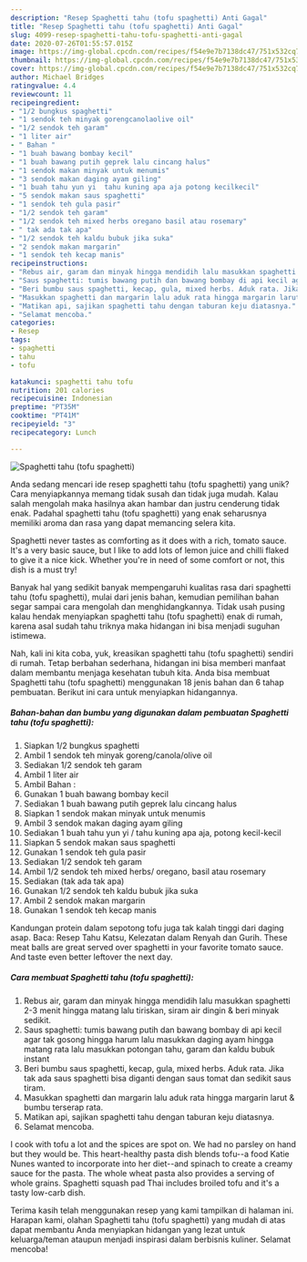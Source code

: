 ```yaml
---
description: "Resep Spaghetti tahu (tofu spaghetti) Anti Gagal"
title: "Resep Spaghetti tahu (tofu spaghetti) Anti Gagal"
slug: 4099-resep-spaghetti-tahu-tofu-spaghetti-anti-gagal
date: 2020-07-26T01:55:57.015Z
image: https://img-global.cpcdn.com/recipes/f54e9e7b7138dc47/751x532cq70/spaghetti-tahu-tofu-spaghetti-foto-resep-utama.jpg
thumbnail: https://img-global.cpcdn.com/recipes/f54e9e7b7138dc47/751x532cq70/spaghetti-tahu-tofu-spaghetti-foto-resep-utama.jpg
cover: https://img-global.cpcdn.com/recipes/f54e9e7b7138dc47/751x532cq70/spaghetti-tahu-tofu-spaghetti-foto-resep-utama.jpg
author: Michael Bridges
ratingvalue: 4.4
reviewcount: 11
recipeingredient:
- "1/2 bungkus spaghetti"
- "1 sendok teh minyak gorengcanolaolive oil"
- "1/2 sendok teh garam"
- "1 liter air"
- " Bahan "
- "1 buah bawang bombay kecil"
- "1 buah bawang putih geprek lalu cincang halus"
- "1 sendok makan minyak untuk menumis"
- "3 sendok makan daging ayam giling"
- "1 buah tahu yun yi  tahu kuning apa aja potong kecilkecil"
- "5 sendok makan saus spaghetti"
- "1 sendok teh gula pasir"
- "1/2 sendok teh garam"
- "1/2 sendok teh mixed herbs oregano basil atau rosemary"
- " tak ada tak apa"
- "1/2 sendok teh kaldu bubuk jika suka"
- "2 sendok makan margarin"
- "1 sendok teh kecap manis"
recipeinstructions:
- "Rebus air, garam dan minyak hingga mendidih lalu masukkan spaghetti 2-3 menit hingga matang lalu tiriskan, siram air dingin &amp; beri minyak sedikit."
- "Saus spaghetti: tumis bawang putih dan bawang bombay di api kecil agar tak gosong hingga harum lalu masukkan daging ayam hingga matang rata lalu masukkan potongan tahu, garam dan kaldu bubuk instant"
- "Beri bumbu saus spaghetti, kecap, gula, mixed herbs. Aduk rata. Jika tak ada saus spaghetti bisa diganti dengan saus tomat dan sedikit saus tiram."
- "Masukkan spaghetti dan margarin lalu aduk rata hingga margarin larut &amp; bumbu terserap rata."
- "Matikan api, sajikan spaghetti tahu dengan taburan keju diatasnya."
- "Selamat mencoba."
categories:
- Resep
tags:
- spaghetti
- tahu
- tofu

katakunci: spaghetti tahu tofu 
nutrition: 201 calories
recipecuisine: Indonesian
preptime: "PT35M"
cooktime: "PT41M"
recipeyield: "3"
recipecategory: Lunch

---
```



![Spaghetti tahu (tofu spaghetti)](https://img-global.cpcdn.com/recipes/f54e9e7b7138dc47/751x532cq70/spaghetti-tahu-tofu-spaghetti-foto-resep-utama.jpg)

Anda sedang mencari ide resep spaghetti tahu (tofu spaghetti) yang unik? Cara menyiapkannya memang tidak susah dan tidak juga mudah. Kalau salah mengolah maka hasilnya akan hambar dan justru cenderung tidak enak. Padahal spaghetti tahu (tofu spaghetti) yang enak seharusnya memiliki aroma dan rasa yang dapat memancing selera kita.

Spaghetti never tastes as comforting as it does with a rich, tomato sauce. It&#39;s a very basic sauce, but I like to add lots of lemon juice and chilli flaked to give it a nice kick. Whether you&#39;re in need of some comfort or not, this dish is a must try!

Banyak hal yang sedikit banyak mempengaruhi kualitas rasa dari spaghetti tahu (tofu spaghetti), mulai dari jenis bahan, kemudian pemilihan bahan segar sampai cara mengolah dan menghidangkannya. Tidak usah pusing kalau hendak menyiapkan spaghetti tahu (tofu spaghetti) enak di rumah, karena asal sudah tahu triknya maka hidangan ini bisa menjadi suguhan istimewa.


Nah, kali ini kita coba, yuk, kreasikan spaghetti tahu (tofu spaghetti) sendiri di rumah. Tetap berbahan sederhana, hidangan ini bisa memberi manfaat dalam membantu menjaga kesehatan tubuh kita. Anda bisa membuat Spaghetti tahu (tofu spaghetti) menggunakan 18 jenis bahan dan 6 tahap pembuatan. Berikut ini cara untuk menyiapkan hidangannya.

<!--inarticleads1-->

##### Bahan-bahan dan bumbu yang digunakan dalam pembuatan Spaghetti tahu (tofu spaghetti):

1. Siapkan 1/2 bungkus spaghetti
1. Ambil 1 sendok teh minyak goreng/canola/olive oil
1. Sediakan 1/2 sendok teh garam
1. Ambil 1 liter air
1. Ambil  Bahan :
1. Gunakan 1 buah bawang bombay kecil
1. Sediakan 1 buah bawang putih geprek lalu cincang halus
1. Siapkan 1 sendok makan minyak untuk menumis
1. Ambil 3 sendok makan daging ayam giling
1. Sediakan 1 buah tahu yun yi / tahu kuning apa aja, potong kecil-kecil
1. Siapkan 5 sendok makan saus spaghetti
1. Gunakan 1 sendok teh gula pasir
1. Sediakan 1/2 sendok teh garam
1. Ambil 1/2 sendok teh mixed herbs/ oregano, basil atau rosemary
1. Sediakan  (tak ada tak apa)
1. Gunakan 1/2 sendok teh kaldu bubuk jika suka
1. Ambil 2 sendok makan margarin
1. Gunakan 1 sendok teh kecap manis


Kandungan protein dalam sepotong tofu juga tak kalah tinggi dari daging asap. Baca: Resep Tahu Katsu, Kelezatan dalam Renyah dan Gurih. These meat balls are great served over spaghetti in your favorite tomato sauce. And taste even better leftover the next day. 

<!--inarticleads2-->

##### Cara membuat Spaghetti tahu (tofu spaghetti):

1. Rebus air, garam dan minyak hingga mendidih lalu masukkan spaghetti 2-3 menit hingga matang lalu tiriskan, siram air dingin &amp; beri minyak sedikit.
1. Saus spaghetti: tumis bawang putih dan bawang bombay di api kecil agar tak gosong hingga harum lalu masukkan daging ayam hingga matang rata lalu masukkan potongan tahu, garam dan kaldu bubuk instant
1. Beri bumbu saus spaghetti, kecap, gula, mixed herbs. Aduk rata. Jika tak ada saus spaghetti bisa diganti dengan saus tomat dan sedikit saus tiram.
1. Masukkan spaghetti dan margarin lalu aduk rata hingga margarin larut &amp; bumbu terserap rata.
1. Matikan api, sajikan spaghetti tahu dengan taburan keju diatasnya.
1. Selamat mencoba.


I cook with tofu a lot and the spices are spot on. We had no parsley on hand but they would be. This heart-healthy pasta dish blends tofu--a food Katie Nunes wanted to incorporate into her diet--and spinach to create a creamy sauce for the pasta. The whole wheat pasta also provides a serving of whole grains. Spaghetti squash pad Thai includes broiled tofu and it&#39;s a tasty low-carb dish. 

Terima kasih telah menggunakan resep yang kami tampilkan di halaman ini. Harapan kami, olahan Spaghetti tahu (tofu spaghetti) yang mudah di atas dapat membantu Anda menyiapkan hidangan yang lezat untuk keluarga/teman ataupun menjadi inspirasi dalam berbisnis kuliner. Selamat mencoba!
